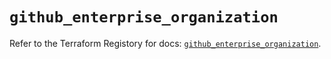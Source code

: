# `github_enterprise_organization`

Refer to the Terraform Registory for docs: [`github_enterprise_organization`](https://registry.terraform.io/providers/integrations/github/5.23.0/docs/resources/enterprise_organization).
